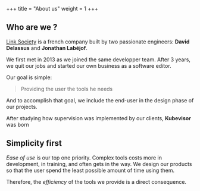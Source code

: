 +++
title = "About us"
weight = 1
+++

## Who are we ?

[Link Society](https://link-society.com) is a french company built by two
passionate engineers: **David Delassus** and **Jonathan Labéjof**.

We first met in 2013 as we joined the same developper team. After 3 years, we
quit our jobs and started our own business as a software editor.

Our goal is simple:

> Providing the user the tools he needs

And to accomplish that goal, we include the end-user in the design phase of our
projects.

After studying how supervision was implemented by our clients, **Kubevisor** was
born

## Simplicity first

*Ease of use* is our top one priority. Complex tools costs more in development,
in training, and often gets in the way. We design our products so that the user
spend the least possible amount of time using them.

Therefore, the *efficiency* of the tools we provide is a direct consequence.